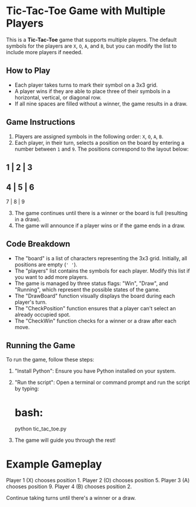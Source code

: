 # Tic-Tac-Toe Game with Multiple Players

This is a **Tic-Tac-Toe** game that supports multiple players. The default symbols for the players are `X`, `O`, `A`, and `B`, but you can modify the list to include more players if needed.

## How to Play

- Each player takes turns to mark their symbol on a 3x3 grid.
- A player wins if they are able to place three of their symbols in a horizontal, vertical, or diagonal row.
- If all nine spaces are filled without a winner, the game results in a draw.

## Game Instructions

1. Players are assigned symbols in the following order: `X`, `O`, `A`, `B`.
2. Each player, in their turn, selects a position on the board by entering a number between `1` and `9`. The positions correspond to the layout below:


 1 | 2 | 3
-----------
 4 | 5 | 6
-----------
 7 | 8 | 9


3. The game continues until there is a winner or the board is full (resulting in a draw).
4. The game will announce if a player wins or if the game ends in a draw.

## Code Breakdown

- The "board" is a list of characters representing the 3x3 grid. Initially, all positions are empty (`' '`).
- The "players" list contains the symbols for each player. Modify this list if you want to add more players.
- The game is managed by three status flags: "Win", "Draw", and "Running", which represent the possible states of the game.
- The "DrawBoard" function visually displays the board during each player's turn.
- The "CheckPosition" function ensures that a player can't select an already occupied spot.
- The "CheckWin" function checks for a winner or a draw after each move.

## Running the Game

To run the game, follow these steps:

1. "Install Python": Ensure you have Python installed on your system.
2. "Run the script": Open a terminal or command prompt and run the script by typing:

   # bash:
   
   python tic_tac_toe.py
   
4. The game will guide you through the rest!

# Example Gameplay

  Player 1 (X) chooses position 1.
  Player 2 (O) chooses position 5.
  Player 3 (A) chooses position 9.
  Player 4 (B) chooses position 2.

Continue taking turns until there's a winner or a draw.
